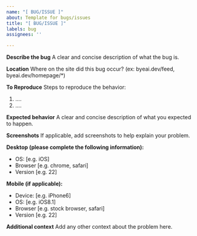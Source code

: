 ```yaml
---
name: "[ BUG/ISSUE ]"
about: Template for bugs/issues
title: "[ BUG/ISSUE ]"
labels: bug
assignees: ''

---
```


**Describe the bug**
A clear and concise description of what the bug is.

**Location**
Where on the site did this bug occur? (ex: byeai.dev/feed, byeai.dev/homepage/*) 

**To Reproduce**
Steps to reproduce the behavior:
1. ....
2. ....

**Expected behavior**
A clear and concise description of what you expected to happen.

**Screenshots**
If applicable, add screenshots to help explain your problem.

**Desktop (please complete the following information):**
 - OS: [e.g. iOS]
 - Browser [e.g. chrome, safari]
 - Version [e.g. 22]

**Mobile (if applicable):**
 - Device: [e.g. iPhone6]
 - OS: [e.g. iOS8.1]
 - Browser [e.g. stock browser, safari]
 - Version [e.g. 22]

**Additional context**
Add any other context about the problem here.
